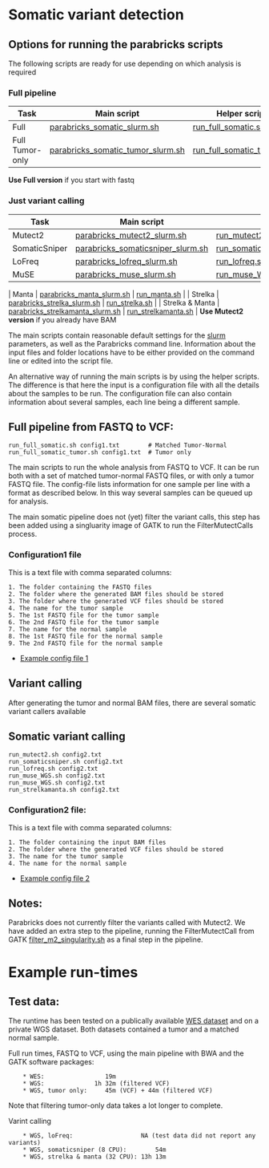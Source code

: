 # Somatic variant detection

## Options for running the parabricks scripts

The following scripts are ready for use depending on which analysis is required

### Full pipeline
| Task | Main script | Helper script |
| --- | --- | --- |
| Full | [parabricks_somatic_slurm.sh](./parabricks_somatic_slurm.sh) | [run_full_somatic.sh](./run_full_somatic.sh) |
| Full Tumor-only | [parabricks_somatic_tumor_slurm.sh](./parabricks_somatic_tumor_slurm.sh) | [run_full_somatic_tumor.sh](./run_full_somatic_tumor.sh) |

**Use Full version** if you start with fastq

### Just variant calling
| Task | Main script | Helper script |
| --- | --- | --- |
| Mutect2 | [parabricks_mutect2_slurm.sh](./parabricks_mutect2_slurm.sh) | [run_mutect2.sh](./run_mutect2.sh) |
| SomaticSniper | [parabricks_somaticsniper_slurm.sh](./parabricks_somaticsniper_slurm.sh) | [run_somaticsniper.sh](./run_somaticsniper.sh) |
| LoFreq | [parabricks_lofreq_slurm.sh](./parabricks_lofreq_slurm.sh) | [run_lofreq.sh](./run_lofreq.sh) |
| MuSE | [parabricks_muse_slurm.sh](./parabricks_muse_slurm.sh) | [run_muse_WGS.sh](./run_muse_WGS.sh)/[run_muse_WES.sh](./run_muse_WES.sh) |

| Manta | [parabricks_manta_slurm.sh](./parabricks_manta_slurm.sh) | [run_manta.sh](./run_manta.sh) |
| Strelka | [parabricks_strelka_slurm.sh](./parabricks_strelka_slurm.sh) | [run_strelka.sh](./run_strelka.sh) |
| Strelka & Manta | [parabricks_strelkamanta_slurm.sh](./parabricks_strelkamanta_slurm.sh) | [run_strelkamanta.sh](./run_strelkamanta.sh) |
**Use Mutect2 version** if you already have BAM

The main scripts contain reasonable default settings for the [slurm](https://github.com/si-medbif/AI-MD-variant-calling/blob/main/documents/slurm.md) parameters, as well as the Parabricks command line. Information about the input files and folder locations have to be either provided on the command line or edited into the script file.

An alternative way of running the main scripts is by using the helper scripts. The difference is that here the input is a configuration file with all the details about the samples to be run. The configuration file can also contain information about several samples, each line being a different sample.

## Full pipeline from FASTQ to VCF:
```
run_full_somatic.sh config1.txt        # Matched Tumor-Normal
run_full_somatic_tumor.sh config1.txt  # Tumor only
```

  The main scripts to run the whole analysis from FASTQ to VCF. It can be run both with a set of matched tumor-normal FASTQ files, or with only a tumor FASTQ file. The config-file lists information for one sample per line with a format as described below. In this way several samples can be queued up for analysis.

The main somatic pipeline does not (yet) filter the variant calls, this step has been added using a singluarity image of GATK to run the FilterMutectCalls process.

### Configuration1 file

This is a text file with comma separated columns:
```
1. The folder containing the FASTQ files
2. The folder where the generated BAM files should be stored
3. The folder where the generated VCF files should be stored
4. The name for the tumor sample
5. The 1st FASTQ file for the tumor sample
6. The 2nd FASTQ file for the tumor sample
7. The name for the normal sample
8. The 1st FASTQ file for the normal sample
9. The 2nd FASTQ file for the normal sample
```
- [Example config file 1](https://github.com/si-medbif/AI-MD-variant-calling/blob/main/example/config1_WES_example.txt)

## Variant calling
After generating the tumor and normal BAM files, there are several somatic variant callers available

## Somatic variant calling
```
run_mutect2.sh config2.txt
run_somaticsniper.sh config2.txt
run_lofreq.sh config2.txt
run_muse_WGS.sh config2.txt
run_muse_WGS.sh config2.txt
run_strelkamanta.sh config2.txt
```

### Configuration2 file:

This is a text file with comma separated columns:
```
1. The folder containing the input BAM files
2. The folder where the generated VCF files should be stored
3. The name for the tumor sample
4. The name for the normal sample
```
- [Example config file 2](https://github.com/si-medbif/AI-MD-variant-calling/blob/main/example/config2_WES_example.txt)

## Notes:
  Parabricks does not currently filter the variants called with Mutect2. We have added an extra step to the pipeline, running the FilterMutectCall from GATK [filter_m2_singularity.sh](https://github.com/si-medbif/AI-MD-variant-calling/blob/main/somatic/filter_m2_singularity.sh) as a final step in the pipeline.


# Example run-times

## Test data:

The runtime has been tested on a publically available [WES dataset](https://github.com/si-medbif/AI-MD-variant-calling/example/README.md) and on a private WGS dataset. Both datasets contained a tumor and a matched normal sample.

Full run times, FASTQ to VCF, using the main pipeline with BWA and the GATK software packages:
```
    * WES:                 19m
    * WGS:              1h 32m (filtered VCF)
    * WGS, tumor only:     45m (VCF) + 44m (filtered VCF)
```
Note that filtering tumor-only data takes a lot longer to complete.

Varint calling
```
    * WGS, loFreq:                   NA (test data did not report any variants)
    * WGS, somaticsniper (8 CPU):        54m
    * WGS, strelka & manta (32 CPU): 13h 13m
```
